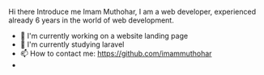 Hi there Introduce me Imam Muthohar, I am a web developer, experienced already 6 years in the world of web development.
- 🔭 I'm currently working on a website landing page
- 🌱 I'm currently studying laravel 
- 📫 How to contact me: https://github.com/imammuthohar
- 
